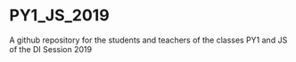 # PY1_JS_2019
A github repository for the students and teachers of the classes PY1 and JS of the DI Session 2019
